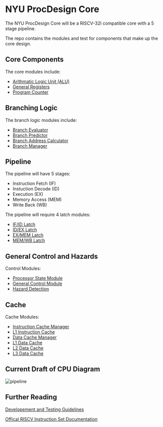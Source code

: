 # NYU ProcDesign Core

The NYU ProcDesign Core will be a RISCV-32I compatible core with a 5 stage pipeline.

The repo contains the modules and test for components that make up the core design.

## Core Components

The core modules include:

- [Arithmatic Logic Unit (ALU)](/Documentation/Module-Docs/09_ALU.md)
- [General Registers](/Documentation/Module-Docs/00_CPU_general_purpose_registers.md)
- [Program Counter](/Documentation/Module-Docs/15_Program_Counter.md)

## Branching Logic

The branch logic modules include:
- [Branch Evaluator](/Documentation/Module-Docs/06_Branch_Evaluator.md)
- [Branch Predictor](/Documentation/Module-Docs/16_Branch_Predictor.md)
- [Branch Address Calculator](/Documentation/Module-Docs/17_Branch_Address_Calculator.md)
- [Branch Manager](/Documentation/Module-Docs/18_Branch_Manager.md)

## Pipeline

The pipeline will have 5 stages:
- Instruction Fetch (IF)
- Instuction Decode (ID)
- Execution (EX)
- Memory Access (MEM)
- Write Back (WB)

The pipeline will require 4 latch modules:
- [IF/ID Latch](/Documentation/Module-Docs/01_IF_ID_latch.md)
- [ID/EX Latch](/Documentation/Module-Docs/02_ID_EX_Latch.md)
- [EX/MEM Latch](/Documentation/Module-Docs/03_EX_MEM_Latch.md)
- [MEM/WB Latch](/Documentation/Module-Docs/04_MEM_WB_Latch.md)

## General Control and Hazards

Control Modules:
- [Processor State Module](/Documentation/Module-Docs/08_Processor_State.md)
- [General Control Module](/Documentation/Module-Docs/05_General_Control_Module.md)
- [Hazard Detection](/Documentation/Module-Docs/07_Hazard_Detection.md)

## Cache

Cache Modules:
- [Instruction Cache Manager](/Documentation/Module-Docs/13_Instruction_Cache_Manager.md)
- [L1 Instruction Cache](/Documentation/Module-Docs/14_L1_Instruction_Cache.md)
- [Data Cache Manager](/Documentation/Module-Docs/19_Data_Cache_Manager.md)
- [L1 Data Cache](/Documentation/Module-Docs/10_L1_Data_Cache.md)
- [L2 Data Cache](/Documentation/Module-Docs/11_L2_Data_Cache.md)
- [L3 Data Cache](/Documentation/Module-Docs/12_L3_Data_Cache.md)

## Current Draft of CPU Diagram

![pipeline](https://user-images.githubusercontent.com/114675487/234124513-e89020ff-c2d0-41ae-972d-e6e19ff28416.png)

## Further Reading

[Developement and Testing Guidelines](https://github.com/NYU-Processor-Design/nyu-core/blob/main/Documentation/Dev-and-Test-Docs/dev-test-process.md)

[Offical RISCV Instruction Set Documentation](https://riscv.org/wp-content/uploads/2017/05/riscv-spec-v2.2.pdf)

